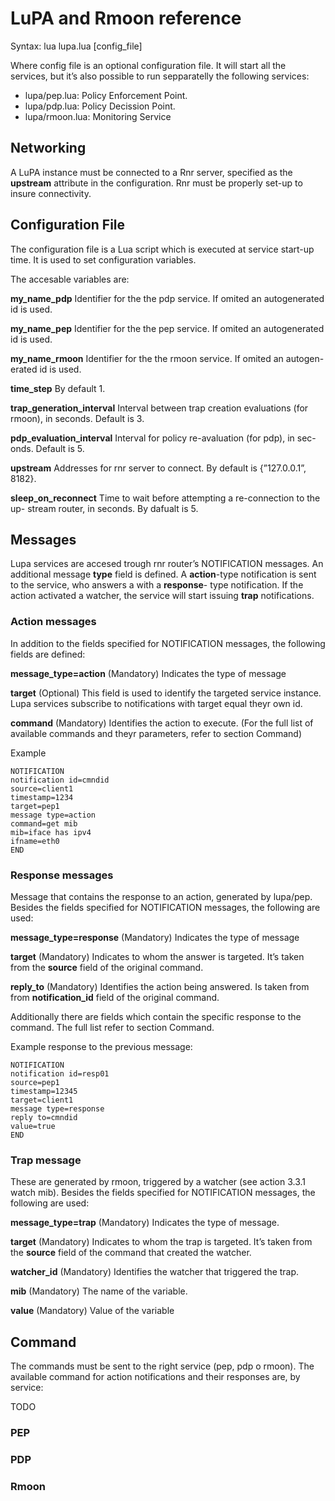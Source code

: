 LuPA and Rmoon reference
===

Syntax:
    lua lupa.lua [config_file]

Where config file is an optional configuration file. It will start all the services,
but it’s also possible to run sepparatelly the following services:

* lupa/pep.lua: Policy Enforcement Point.
* lupa/pdp.lua: Policy Decission Point.
* lupa/rmoon.lua: Monitoring Service

## Networking

A LuPA instance must be connected to a Rnr server, specified as the **upstream**
attribute in the configuration. Rnr must be properly set-up to insure connectivity.

## Configuration File

The configuration file is a Lua script which is executed at service start-up time.
It is used to set configuration variables.

The accesable variables are:

**my\_name\_pdp** Identifier for the the pdp service. If omited an autogenerated
id is used.

**my\_name\_pep** Identifier for the the pep service. If omited an autogenerated
id is used.

**my\_name\_rmoon** Identifier for the the rmoon service. If omited an autogen-
erated id is used.

**time\_step** By default 1.

**trap\_generation\_interval** Interval between trap creation evaluations (for rmoon),
in seconds. Default is 3.

**pdp\_evaluation\_interval** Interval for policy re-avaluation (for pdp), in sec-
onds. Default is 5.

**upstream** Addresses for rnr server to connect. By default is {”127.0.0.1”,
8182}.

**sleep\_on\_reconnect** Time to wait before attempting a re-connection to the up-
stream router, in seconds. By dafualt is 5.

## Messages

Lupa services are accesed trough rnr router’s NOTIFICATION messages. An
additional message **type** field is defined. A **action**-type notification is sent to
the service, who answers a with a **response**- type notification. If the action
activated a watcher, the service will start issuing **trap** notifications.

### Action messages

In addition to the fields specified for NOTIFICATION messages, the following
fields are defined:

**message\_type=action** (Mandatory) Indicates the type of message

**target** (Optional) This field is used to identify the targeted service instance.
Lupa services subscribe to notifications with target equal theyr own id.

**command** (Mandatory) Identifies the action to execute. (For the full list of
available commands and theyr parameters, refer to section Command)

Example


    NOTIFICATION
    notification id=cmndid
    source=client1
    timestamp=1234
    target=pep1
    message type=action
    command=get mib
    mib=iface has ipv4
    ifname=eth0
    END

### Response messages

Message that contains the response to an action, generated by lupa/pep. Besides
the fields specified for NOTIFICATION messages, the following are used:

**message\_type=response** (Mandatory) Indicates the type of message

**target** (Mandatory) Indicates to whom the answer is targeted. It’s taken from
the **source** field of the original command.

**reply\_to** (Mandatory) Identifies the action being answered. Is taken from from
**notification_id** field of the original command.

Additionally there are fields which contain the specific response to the command.
The full list refer to section Command.

Example response to the previous message:

    NOTIFICATION
    notification id=resp01
    source=pep1
    timestamp=12345
    target=client1
    message type=response
    reply to=cmndid
    value=true
    END

### Trap message

These are generated by rmoon, triggered by a watcher (see action 3.3.1 watch mib).
Besides the fields specified for NOTIFICATION messages, the following are
used:

**message\_type=trap** (Mandatory) Indicates the type of message.

**target** (Mandatory) Indicates to whom the trap is targeted. It’s taken from
the **source** field of the command that created the watcher.

**watcher\_id** (Mandatory) Identifies the watcher that triggered the trap.

**mib** (Mandatory) The name of the variable.

**value** (Mandatory) Value of the variable

## Command

The commands must be sent to the right service (pep, pdp o rmoon). The available
command for action notifications and their responses are, by service:

TODO

### PEP

### PDP

### Rmoon




